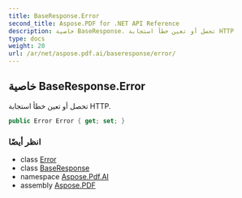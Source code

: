 ```yaml
---
title: BaseResponse.Error
second_title: Aspose.PDF for .NET API Reference
description: خاصية BaseResponse. تحصل أو تعين خطأ استجابة HTTP
type: docs
weight: 20
url: /ar/net/aspose.pdf.ai/baseresponse/error/
---
```

## خاصية BaseResponse.Error

تحصل أو تعين خطأ استجابة HTTP.

```csharp
public Error Error { get; set; }
```

### انظر أيضًا

* class [Error](../../error/)
* class [BaseResponse](../)
* namespace [Aspose.Pdf.AI](../../../aspose.pdf.ai/)
* assembly [Aspose.PDF](../../../)